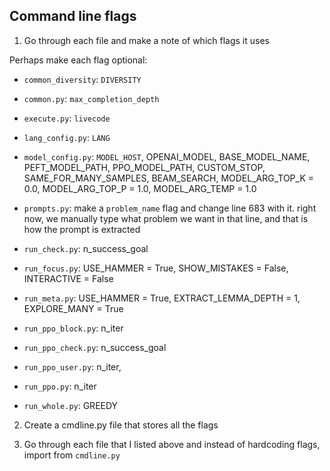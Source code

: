 ## Command line flags

1. Go through each file and make a note of which flags it uses

Perhaps make each flag optional:

- `common_diversity`: `DIVERSITY`
- `common.py`: `max_completion_depth`
- `execute.py`: `livecode`
- `lang_config.py`: `LANG`
- `model_config.py`: `MODEL_HOST`, OPENAI_MODEL, BASE_MODEL_NAME, PEFT_MODEL_PATH, PPO_MODEL_PATH, CUSTOM_STOP, SAME_FOR_MANY_SAMPLES, BEAM_SEARCH, MODEL_ARG_TOP_K = 0.0, MODEL_ARG_TOP_P = 1.0, MODEL_ARG_TEMP = 1.0
- `prompts.py`: make a `problem_name` flag and change line 683 with it. right now, we manually type what problem we want in that line, and that is how the prompt is extracted


- `run_check.py`: n_success_goal
- `run_focus.py`: USE_HAMMER = True, SHOW_MISTAKES = False, INTERACTIVE = False
- `run_meta.py`: USE_HAMMER = True, EXTRACT_LEMMA_DEPTH = 1, EXPLORE_MANY = True

- `run_ppo_block.py`: n_iter
- `run_ppo_check.py`: n_success_goal
- `run_ppo_user.py`: n_iter,
- `run_ppo.py`: n_iter
- `run_whole.py`: GREEDY


2. Create a cmdline.py file that stores all the flags

3. Go through each file that I listed above and instead of hardcoding flags, import from `cmdline.py`